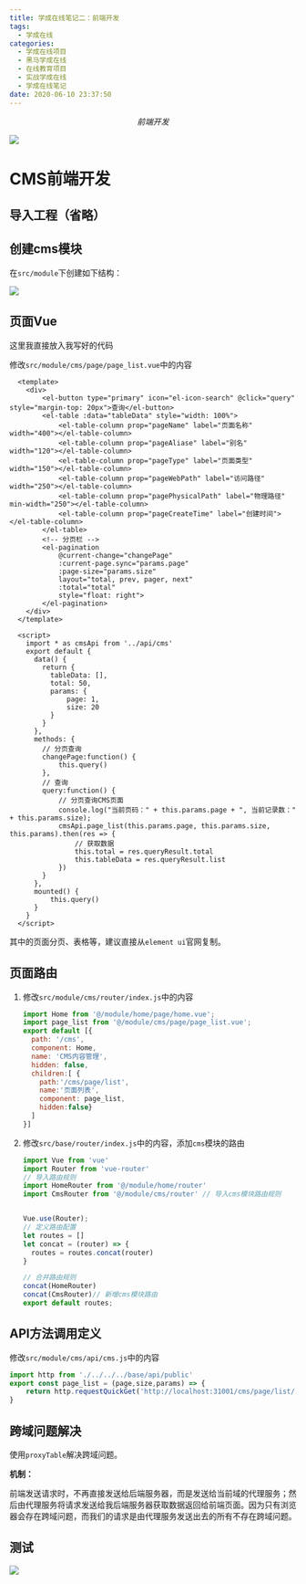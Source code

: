 ```yaml
---
title: 学成在线笔记二：前端开发
tags:
  - 学成在线
categories:
  - 学成在线项目
  - 黑马学成在线
  - 在线教育项目
  - 实战学成在线
  - 学成在线笔记  
date: 2020-06-10 23:37:50
---
```


<center><i>前端开发</i></center>

![](https://imxushuai-01.coding.net/p/pic/d/pic/git/raw/master/b4e62a1134e59b327d8472906482aaae.jpg)


<!-- more -->

# CMS前端开发

## 导入工程（省略）

## 创建cms模块

在`src/module`下创建如下结构：

![](https://imxushuai-01.coding.net/p/pic/d/pic/git/raw/master/20190910222443.png)

## 页面Vue

这里我直接放入我写好的代码

修改`src/module/cms/page/page_list.vue`中的内容

```vue
  <template>
    <div>
        <el-button type="primary" icon="el-icon-search" @click="query" style="margin-top: 20px">查询</el-button>
        <el-table :data="tableData" style="width: 100%">
            <el-table-column prop="pageName" label="页面名称" width="400"></el-table-column>
            <el-table-column prop="pageAliase" label="别名" width="120"></el-table-column>
            <el-table-column prop="pageType" label="页面类型" width="150"></el-table-column>
            <el-table-column prop="pageWebPath" label="访问路径" width="250"></el-table-column>
            <el-table-column prop="pagePhysicalPath" label="物理路径" min-width="250"></el-table-column>
            <el-table-column prop="pageCreateTime" label="创建时间"></el-table-column>
        </el-table>
        <!-- 分页栏 -->
        <el-pagination
            @current-change="changePage"
            :current-page.sync="params.page"
            :page-size="params.size"
            layout="total, prev, pager, next"
            :total="total"
            style="float: right">
        </el-pagination>
    </div>
  </template>

  <script>
    import * as cmsApi from '../api/cms'
    export default {
      data() {
        return {
          tableData: [],
          total: 50,
          params: {
              page: 1,
              size: 20
          }
        }
      },
      methods: {
        // 分页查询
        changePage:function() {
            this.query()
        },
        // 查询
        query:function() {
            // 分页查询CMS页面
            console.log("当前页码：" + this.params.page + ", 当前记录数：" + this.params.size);
            cmsApi.page_list(this.params.page, this.params.size, this.params).then(res => {
                // 获取数据
                this.total = res.queryResult.total
                this.tableData = res.queryResult.list
            })
        }
      },
      mounted() {
          this.query()
      }
    }
  </script>
```

其中的页面分页、表格等，建议直接从`element ui`官网复制。

## 页面路由

1. 修改`src/module/cms/router/index.js`中的内容

   ```javascript
   import Home from '@/module/home/page/home.vue'; 
   import page_list from '@/module/cms/page/page_list.vue'; 
   export default [{ 
     path: '/cms', 
     component: Home, 
     name: 'CMS内容管理', 
     hidden: false, 
     children:[ {
       path:'/cms/page/list',
       name:'页面列表',
       component: page_list,
       hidden:false}
     ] 
   }]
   ```

2. 修改`src/base/router/index.js`中的内容，添加`cms`模块的路由

   ```javascript
   import Vue from 'vue'
   import Router from 'vue-router'
   // 导入路由规则
   import HomeRouter from '@/module/home/router'
   import CmsRouter from '@/module/cms/router' // 导入cms模块路由规则
   
   
   Vue.use(Router);
   // 定义路由配置
   let routes = []
   let concat = (router) => {
     routes = routes.concat(router)
   }
   
   // 合并路由规则
   concat(HomeRouter)
   concat(CmsRouter)// 新增cms模块路由
   export default routes;
   
   ```

## API方法调用定义

修改`src/module/cms/api/cms.js`中的内容

```javascript
import http from './../../../base/api/public'
export const page_list = (page,size,params) => { 
    return http.requestQuickGet('http://localhost:31001/cms/page/list/'+page+'/'+size) 
}
```

## 跨域问题解决

使用`proxyTable`解决跨域问题。

**机制：**

前端发送请求时，不再直接发送给后端服务器，而是发送给当前域的代理服务；然后由代理服务将请求发送给我后端服务器获取数据返回给前端页面。因为只有浏览器会存在跨域问题，而我们的请求是由代理服务发送出去的所有不存在跨域问题。

## 测试

![](https://imxushuai-01.coding.net/p/pic/d/pic/git/raw/master/20190910225428.png)

